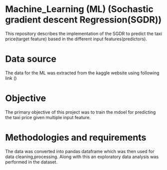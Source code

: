 # Machine_Learning (ML) (Sochastic gradient descent Regression(SGDR))
This repository describes the implementation of the SGDR to predict the taxi price(target feature) based in the different input features(predictors).
# Data source
The data for the ML was extracted from the kaggle website using following link ()
# Objective
The primary objective of this project was to train the mdoel for predicting the taxi price given multiple input feature.
# Methodologies and requirements
The data was converted into pandas dataframe which was then used for data cleaning,processing. Along with this an exploratory data analysis was performed in the dataset.
